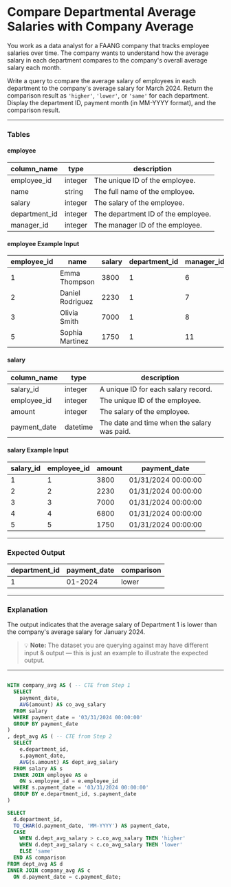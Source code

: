 # Compare Departmental Average Salaries with Company Average

You work as a data analyst for a FAANG company that tracks employee salaries over time. The company wants to understand how the average salary in each department compares to the company's overall average salary each month.

Write a query to compare the average salary of employees in each department to the company's average salary for March 2024. Return the comparison result as `'higher'`, `'lower'`, or `'same'` for each department. Display the department ID, payment month (in MM-YYYY format), and the comparison result.

---

### **Tables**

#### employee

| column_name   | type     | description                          |
|---------------|----------|--------------------------------------|
| employee_id   | integer  | The unique ID of the employee.       |
| name          | string   | The full name of the employee.       |
| salary        | integer  | The salary of the employee.          |
| department_id | integer  | The department ID of the employee.   |
| manager_id    | integer  | The manager ID of the employee.      |

#### employee Example Input

| employee_id | name           | salary | department_id | manager_id |
|-------------|----------------|--------|---------------|------------|
| 1           | Emma Thompson  | 3800   | 1             | 6          |
| 2           | Daniel Rodriguez | 2230  | 1             | 7          |
| 3           | Olivia Smith   | 7000   | 1             | 8          |
| 5           | Sophia Martinez | 1750  | 1             | 11         |

#### salary

| column_name   | type     | description                                      |
|---------------|----------|--------------------------------------------------|
| salary_id     | integer  | A unique ID for each salary record.              |
| employee_id   | integer  | The unique ID of the employee.                   |
| amount        | integer  | The salary of the employee.                      |
| payment_date  | datetime | The date and time when the salary was paid.      |

#### salary Example Input

| salary_id | employee_id | amount | payment_date           |
|-----------|-------------|--------|------------------------|
| 1         | 1           | 3800   | 01/31/2024 00:00:00    |
| 2         | 2           | 2230   | 01/31/2024 00:00:00    |
| 3         | 3           | 7000   | 01/31/2024 00:00:00    |
| 4         | 4           | 6800   | 01/31/2024 00:00:00    |
| 5         | 5           | 1750   | 01/31/2024 00:00:00    |

---

### **Expected Output**

| department_id | payment_date | comparison |
|---------------|--------------|------------|
| 1             | 01-2024      | lower      |

---

### **Explanation**

The output indicates that the average salary of Department 1 is lower than the company's average salary for January 2024.

> 💡 **Note:** The dataset you are querying against may have different input & output — this is just an example to illustrate the expected output.

---


``` sql

WITH company_avg AS ( -- CTE from Step 1
  SELECT 
    payment_date,
    AVG(amount) AS co_avg_salary
  FROM salary
  WHERE payment_date = '03/31/2024 00:00:00'
  GROUP BY payment_date
)
, dept_avg AS ( -- CTE from Step 2
  SELECT
    e.department_id,
    s.payment_date,
    AVG(s.amount) AS dept_avg_salary
  FROM salary AS s
  INNER JOIN employee AS e
    ON s.employee_id = e.employee_id
  WHERE s.payment_date = '03/31/2024 00:00:00'
  GROUP BY e.department_id, s.payment_date
)

SELECT
  d.department_id,
  TO_CHAR(d.payment_date, 'MM-YYYY') AS payment_date,
  CASE  
    WHEN d.dept_avg_salary > c.co_avg_salary THEN 'higher'
    WHEN d.dept_avg_salary < c.co_avg_salary THEN 'lower'
    ELSE 'same'
  END AS comparison
FROM dept_avg AS d
INNER JOIN company_avg AS c
  ON d.payment_date = c.payment_date;
